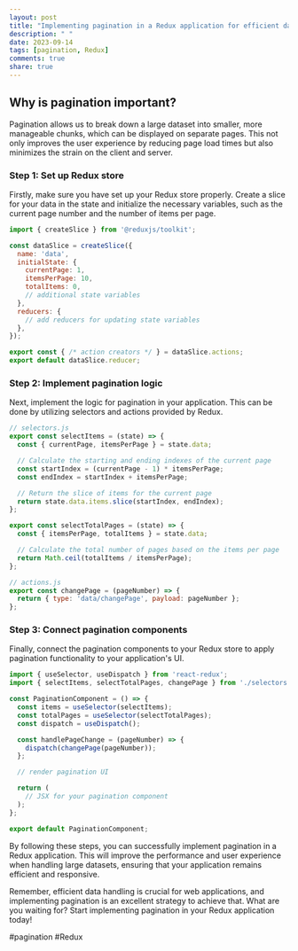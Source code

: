 ```yaml
---
layout: post
title: "Implementing pagination in a Redux application for efficient data handling"
description: " "
date: 2023-09-14
tags: [pagination, Redux]
comments: true
share: true
---
```


## Why is pagination important?

Pagination allows us to break down a large dataset into smaller, more manageable chunks, which can be displayed on separate pages. This not only improves the user experience by reducing page load times but also minimizes the strain on the client and server.

### Step 1: Set up Redux store

Firstly, make sure you have set up your Redux store properly. Create a slice for your data in the state and initialize the necessary variables, such as the current page number and the number of items per page.

```javascript
import { createSlice } from '@reduxjs/toolkit';

const dataSlice = createSlice({
  name: 'data',
  initialState: {
    currentPage: 1,
    itemsPerPage: 10,
    totalItems: 0,
    // additional state variables
  },
  reducers: {
    // add reducers for updating state variables
  },
});

export const { /* action creators */ } = dataSlice.actions;
export default dataSlice.reducer;
```

### Step 2: Implement pagination logic

Next, implement the logic for pagination in your application. This can be done by utilizing selectors and actions provided by Redux.

```javascript
// selectors.js
export const selectItems = (state) => {
  const { currentPage, itemsPerPage } = state.data;

  // Calculate the starting and ending indexes of the current page
  const startIndex = (currentPage - 1) * itemsPerPage;
  const endIndex = startIndex + itemsPerPage;

  // Return the slice of items for the current page
  return state.data.items.slice(startIndex, endIndex);
};

export const selectTotalPages = (state) => {
  const { itemsPerPage, totalItems } = state.data;

  // Calculate the total number of pages based on the items per page
  return Math.ceil(totalItems / itemsPerPage);
};

// actions.js
export const changePage = (pageNumber) => {
  return { type: 'data/changePage', payload: pageNumber };
};
```

### Step 3: Connect pagination components

Finally, connect the pagination components to your Redux store to apply pagination functionality to your application's UI.

```javascript
import { useSelector, useDispatch } from 'react-redux';
import { selectItems, selectTotalPages, changePage } from './selectors';

const PaginationComponent = () => {
  const items = useSelector(selectItems);
  const totalPages = useSelector(selectTotalPages);
  const dispatch = useDispatch();

  const handlePageChange = (pageNumber) => {
    dispatch(changePage(pageNumber));
  };

  // render pagination UI

  return (
    // JSX for your pagination component
  );
};

export default PaginationComponent;
```

By following these steps, you can successfully implement pagination in a Redux application. This will improve the performance and user experience when handling large datasets, ensuring that your application remains efficient and responsive.

Remember, efficient data handling is crucial for web applications, and implementing pagination is an excellent strategy to achieve that. What are you waiting for? Start implementing pagination in your Redux application today!

#pagination #Redux